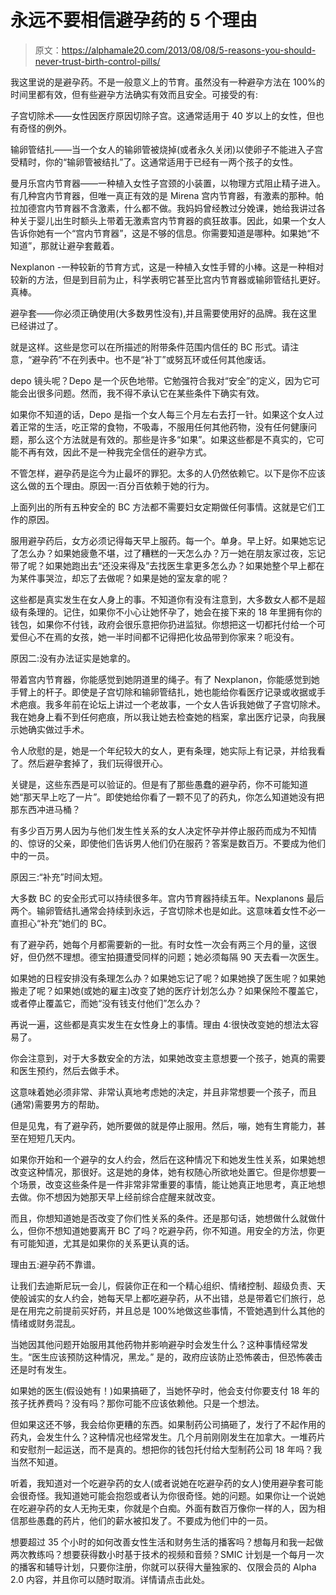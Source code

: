 # 永远不要相信避孕药的 5 个理由

> 原文：<https://alphamale20.com/2013/08/08/5-reasons-you-should-never-trust-birth-control-pills/>

我这里说的是避孕药。不是一般意义上的节育。虽然没有一种避孕方法在 100%的时间里都有效，但有些避孕方法确实有效而且安全。可接受的有:

子宫切除术——女性因医疗原因切除子宫。这通常适用于 40 岁以上的女性，但也有奇怪的例外。

输卵管结扎——当一个女人的输卵管被烧掉(或者永久关闭)以使卵子不能进入子宫受精时，你的“输卵管被结扎”了。这通常适用于已经有一两个孩子的女性。

曼月乐宫内节育器——一种植入女性子宫颈的小装置，以物理方式阻止精子进入。有几种宫内节育器，但唯一真正有效的是 Mirena 宫内节育器，有激素的那种。帕拉加德宫内节育器不含激素，什么都不做。我妈妈曾经教过分娩课，她给我讲过各种关于婴儿出生时额头上带着无激素宫内节育器的疯狂故事。因此，如果一个女人告诉你她有一个“宫内节育器”，这是不够的信息。你需要知道是哪种。如果她“不知道”，那就让避孕套戴着。

Nexplanon -一种较新的节育方式，这是一种植入女性手臂的小棒。这是一种相对较新的方法，但是到目前为止，科学表明它甚至比宫内节育器或输卵管结扎更好。真棒。

避孕套——你必须正确使用(大多数男性没有),并且需要使用好的品牌。我在这里已经讲过了。

就是这样。这些是您可以在所描述的附带条件范围内信任的 BC 形式。请注意，“避孕药”不在列表中。也不是“补丁”或努瓦环或任何其他废话。

depo 镜头呢？Depo 是一个灰色地带。它勉强符合我对“安全”的定义，因为它可能会出很多问题。然而，我不得不承认它在某些条件下确实有效。

如果你不知道的话，Depo 是指一个女人每三个月左右去打一针。如果这个女人过着正常的生活，吃正常的食物，不吸毒，不服用任何其他药物，没有任何健康问题，那么这个方法就是有效的。那些是许多“如果”。如果这些都是不真实的，它可能不再有效，因此不是一种我完全信任的避孕方式。

不管怎样，避孕药是迄今为止最坏的罪犯。太多的人仍然依赖它。以下是你不应该这么做的五个理由。原因一:百分百依赖于她的行为。

上面列出的所有五种安全的 BC 方法都不需要妇女定期做任何事情。这就是它们工作的原因。

服用避孕药后，女方必须记得每天早上服药。每一个。单身。早上好。如果她忘记了怎么办？如果她疲惫不堪，过了糟糕的一天怎么办？万一她在朋友家过夜，忘记带了呢？如果她跑出去“还没来得及”去找医生拿更多怎么办？如果她整个早上都在为某件事哭泣，却忘了去做呢？如果是她的室友拿的呢？

这些都是真实发生在女人身上的事。不知道你有没有注意到，大多数女人都不是超级有条理的。记住，如果你不小心让她怀孕了，她会在接下来的 18 年里拥有你的钱包，如果你不付钱，政府会很乐意把你扔进监狱。你想把这一切都托付给一个可爱但心不在焉的女孩，她一半时间都不记得把化妆品带到你家来？呃没有。

原因二:没有办法证实是她拿的。

带着宫内节育器，你能感觉到她阴道里的绳子。有了 Nexplanon，你能感觉到她手臂上的杆子。即使是子宫切除和输卵管结扎，她也能给你看医疗记录或收据或手术疤痕。我多年前在论坛上讲过一个老故事，一个女人告诉我她做了子宫切除术。我在她身上看不到任何疤痕，所以我让她去检查她的档案，拿出医疗记录，向我展示她确实做过手术。

令人欣慰的是，她是一个年纪较大的女人，更有条理，她实际上有记录，并给我看了。然后避孕套掉了，我们玩得很开心。

关键是，这些东西是可以验证的。但是有了那些愚蠢的避孕药，你不可能知道她“那天早上吃了一片”。即使她给你看了一颗不见了的药丸，你怎么知道她没有把那东西冲进马桶？

有多少百万男人因为与他们发生性关系的女人决定怀孕并停止服药而成为不知情的、惊讶的父亲，即使他们告诉男人他们仍在服药？答案是数百万。不要成为他们中的一员。

原因三:“补充”时间太短。

大多数 BC 的安全形式可以持续很多年。宫内节育器持续五年。Nexplanons 最后两个。输卵管结扎通常会持续到永远，子宫切除术也是如此。这意味着女性不必一直担心“补充”她们的 BC。

有了避孕药，她每个月都需要新的一批。有时女性一次会有两三个月的量，这很好，但仍然不理想。德宝拍摄遭受同样的问题；她必须每隔 90 天去看一次医生。

如果她的日程安排没有条理怎么办？如果她忘记了呢？如果她换了医生呢？如果她搬走了呢？如果她(或她的雇主)改变了她的医疗计划怎么办？如果保险不覆盖它，或者停止覆盖它，而她“没有钱支付他们”怎么办？

再说一遍，这些都是真实发生在女性身上的事情。理由 4:很快改变她的想法太容易了。

你会注意到，对于大多数安全的方法，如果她改变主意想要一个孩子，她真的需要和医生预约，然后去做手术。

这意味着她必须非常、非常认真地考虑她的决定，并且非常想要一个孩子，而且(通常)需要男方的帮助。

但是见鬼，有了避孕药，她所要做的就是停止服用。然后，嘣，她有生育能力，甚至在短短几天内。

如果你开始和一个避孕的女人约会，然后在这种情况下和她发生性关系，如果她想改变这种情况，那很好。这是她的身体，她有权随心所欲地处置它。但是你想要一个场景，改变这些条件是一件非常非常重要的事情，能让她真正地思考，真正地想去做。你不想因为她那天早上经前综合症醒来就改变。

而且，你想知道她是否改变了你们性关系的条件。还是那句话，她想做什么就做什么，但你不想知道她要离开 BC 了吗？吃避孕药，你不知道。用安全的方法，你更有可能知道，尤其是如果你的关系更认真的话。

理由五:避孕药不靠谱。

让我们去迪斯尼玩一会儿，假装你正在和一个精心组织、情绪控制、超级负责、天使般诚实的女人约会，她每天早上都吃避孕药，从不出错，总是带着它们旅行，总是在用完之前提前买好药，并且总是 100%地做这些事情，不管她遇到什么其他的情绪或财务混乱。

当她因其他问题开始服用其他药物并影响避孕时会发生什么？这种事情经常发生。“医生应该预防这种情况，黑龙。”
是的，政府应该防止恐怖袭击，但恐怖袭击还是时有发生。

如果她的医生(假设她有！)如果搞砸了，当她怀孕时，他会支付你要支付 18 年的孩子抚养费吗？没有吗？那你可能不应该依赖他。只是一个想法。

但如果这还不够，我会给你更糟的东西。如果制药公司搞砸了，发行了不起作用的药丸，会发生什么？这种情况也经常发生。几个月前刚刚发生在加拿大。一堆药片和安慰剂一起运送，而不是真的。想把你的钱包托付给大型制药公司 18 年吗？我当然不知道。

听着，我知道对一个吃避孕药的女人(或者说她在吃避孕药的女人)使用避孕套可能会很奇怪。我知道她可能会抱怨或者认为你很奇怪。她的问题。如果你让一个说她在吃避孕药的女人无拘无束，你就是个白痴。外面有数百万像你一样的人，因为相信那些愚蠢的药片，他们的薪水被扣发了。不要成为他们中的一员。

想要超过 35 个小时的如何改善女性生活和财务生活的播客吗？想每月和我一起做两次教练吗？想要获得数小时基于技术的视频和音频？SMIC 计划是一个每月一次的播客和辅导计划，只要你注册，你就可以获得大量独家的、仅限会员的 Alpha 2.0 内容，并且你可以随时取消。详情请点击此处。